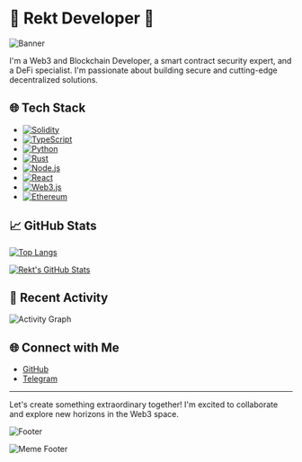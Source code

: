 # 🌟 Rekt Developer 🌟

![Banner](https://capsule-render.vercel.app/api?type=waving&color=ff0000&height=300§ion=header&text=Rekt%20Developer&fontSize=80&animation=fadeIn&fontColor=ffffff)

I'm a Web3 and Blockchain Developer, a smart contract security expert, and a DeFi specialist. I'm passionate about building secure and cutting-edge decentralized solutions.

## 🌐 Tech Stack

- [![Solidity](https://img.shields.io/badge/Solidity-363636?style=for-the-badge&logo=solidity&logoColor=white&size=large)](https://soliditylang.org/)
- [![TypeScript](https://img.shields.io/badge/TypeScript-007ACC?style=for-the-badge&logo=typescript&logoColor=white&size=large)](https://www.typescriptlang.org/)
- [![Python](https://img.shields.io/badge/Python-3776AB?style=for-the-badge&logo=python&logoColor=white&size=large)](https://www.python.org/)
- [![Rust](https://img.shields.io/badge/rust-000000?style=for-the-badge&logo=rust&logoColor=white&size=large)](https://www.rust-lang.org/)
- [![Node.js](https://img.shields.io/badge/node.js-339933?style=for-the-badge&logo=node.js&logoColor=white&size=large)](https://nodejs.org/)
- [![React](https://img.shields.io/badge/react-20232A?style=for-the-badge&logo=react&logoColor=61DAFB&size=large)](https://reactjs.org/)
- [![Web3.js](https://img.shields.io/badge/web3.js-f16822?style=for-the-badge&logo=web3.js&logoColor=white&size=large)](https://web3js.readthedocs.io/)
- [![Ethereum](https://img.shields.io/badge/ethereum-3C3C3D?style=for-the-badge&logo=ethereum&logoColor=white&size=large)](https://ethereum.org/)

## 📈 GitHub Stats

[![Top Langs](https://github-readme-stats.vercel.app/api/top-langs/?Username=RektDeveloper&layout=compact&theme=dark&hide_border=true&bg_color=000000&title_color=FF0000&size=200)](https://github.com/RektDeveloper)

[![Rekt's GitHub Stats](https://github-readme-stats.vercel.app/api?username=RektDeveloper&show_icons=true&theme=dark&hide_border=true&bg_color=000000&ring_color=FF0000&icon_color=ff0000&title_color=FF0000&size=200)](https://github.com/RektDeveloper)

## 🌟 Recent Activity

![Activity Graph](https://github-readme-activity-graph.vercel.app/graph?username=RektDeveloper&theme=high-contrast&color=ff0000&line=ff0000&point=FFFFFF&area=true&hide_border=true&size=200)

## 🌐 Connect with Me

- [GitHub](https://github.com/RektDeveloper)
- [Telegram](https://t.me/RektDevelopers)

---

Let's create something extraordinary together! I'm excited to collaborate and explore new horizons in the Web3 space.

![Footer](https://capsule-render.vercel.app/api?type=waving&color=ff0000&height=150§ion=footer)

![Meme Footer](https://pngimg.com/d/leonardo_dicaprio_PNG2.png)
